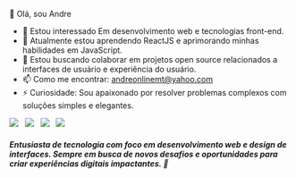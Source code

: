👋 Olá, sou Andre
- 👀 Estou interessado Em desenvolvimento web e tecnologias front-end.
- 🌱 Atualmente estou aprendendo ReactJS e aprimorando minhas habilidades em JavaScript.
- 💞️ Estou buscando colaborar em projetos open source relacionados a interfaces de usuário e experiência do usuário.
- 📫 Como me encontrar:  andreonlinemt@yahoo.com 
- ⚡ Curiosidade:  Sou apaixonado por resolver problemas complexos com soluções simples e elegantes.

![](https://upload.wikimedia.org/wikipedia/commons/thumb/6/61/HTML5_logo_and_wordmark.svg/30px-HTML5_logo_and_wordmark.svg.png) &nbsp;
![](https://upload.wikimedia.org/wikipedia/commons/thumb/d/d5/CSS3_logo_and_wordmark.svg/22px-CSS3_logo_and_wordmark.svg.png) &nbsp;
![](https://upload.wikimedia.org/wikipedia/commons/thumb/9/99/Unofficial_JavaScript_logo_2.svg/25px-Unofficial_JavaScript_logo_2.svg.png) &nbsp;
![](https://upload.wikimedia.org/wikipedia/commons/thumb/a/a7/React-icon.svg/30px-React-icon.svg.png) &nbsp;

##### *Entusiasta de tecnologia com foco em desenvolvimento web e design de interfaces. Sempre em busca de novos desafios e oportunidades para criar experiências digitais impactantes.* 💫

